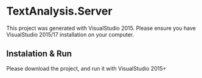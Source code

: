 # TextAnalysis.Server

This project was generated with VisualStudio 2015.
Please ensure you have VisualStudio 2015/17 installation on your computer.

## Instalation & Run
Please download the project, and run it with VisualStudio 2015+
